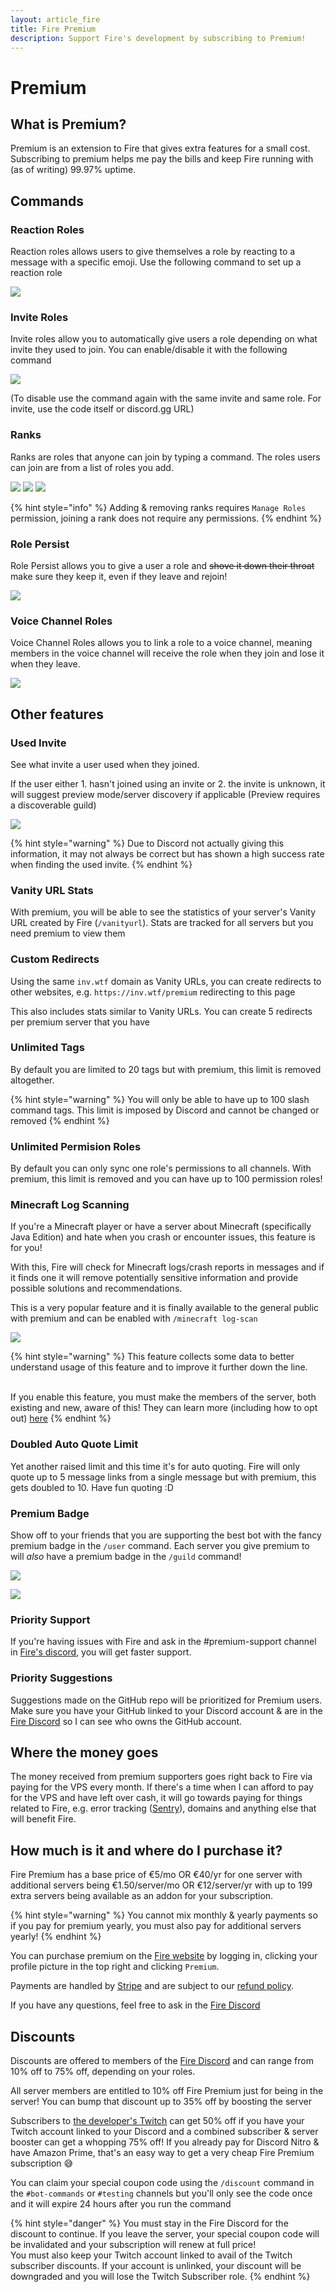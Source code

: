 ```yaml
---
layout: article_fire
title: Fire Premium
description: Support Fire's development by subscribing to Premium!
---
```


# Premium

## What is Premium?

Premium is an extension to Fire that gives extra features for a small cost. Subscribing to premium helps me pay the bills and keep Fire running with (as of writing) 99.97% uptime.

## Commands

### **Reaction Roles**

Reaction roles allows users to give themselves a role by reacting to a message with a specific emoji. Use the following command to set up a reaction role

![](../.gitbook/assets/reactionrole_cmd.png)

### **Invite Roles**

Invite roles allow you to automatically give users a role depending on what invite they used to join. You can enable/disable it with the following command

![](../.gitbook/assets/inviterole_cmd.png)

(To disable use the command again with the same invite and same role. For invite, use the code itself or discord.gg URL)

### **Ranks**

Ranks are roles that anyone can join by typing a command. The roles users can join are from a list of roles you add.

![](../.gitbook/assets/rank_cmd.png)
![](../.gitbook/assets/addrank_cmd.png)
![](../.gitbook/assets/delrank_cmd.png)

{% hint style="info" %}
Adding & removing ranks requires `Manage Roles` permission, joining a rank does not require any permissions.
{% endhint %}

### **Role Persist**

Role Persist allows you to give a user a role and ~~shove it down their throat~~ make sure they keep it, even if they leave and rejoin!

![](../.gitbook/assets/rolepersist_cmd.png)

### **Voice Channel Roles**

Voice Channel Roles allows you to link a role to a voice channel, meaning members in the voice channel will receive the role when they join and lose it when they leave.

![](../.gitbook/assets/vcrole_cmd.png)

## Other features

### **Used Invite**

See what invite a user used when they joined.

If the user either 1. hasn't joined using an invite or 2. the invite is unknown, it will suggest preview mode/server discovery if applicable (Preview requires a discoverable guild)

![](../.gitbook/assets/join_used_invite.png)

{% hint style="warning" %}
Due to Discord not actually giving this information, it may not always be correct but has shown a high success rate when finding the used invite.
{% endhint %}

### **Vanity URL Stats**

With premium, you will be able to see the statistics of your server's Vanity URL created by Fire (`/vanityurl`). Stats are tracked for all servers but you need premium to view them

### **Custom Redirects**

Using the same `inv.wtf` domain as Vanity URLs, you can create redirects to other websites, e.g. `https://inv.wtf/premium` redirecting to this page

This also includes stats similar to Vanity URLs. You can create 5 redirects per premium server that you have

### **Unlimited Tags**

By default you are limited to 20 tags but with premium, this limit is removed altogether.

{% hint style="warning" %}
You will only be able to have up to 100 slash command tags. This limit is imposed by Discord and cannot be changed or removed
{% endhint %}

### **Unlimited Permision Roles**

By default you can only sync one role's permissions to all channels. With premium, this limit is removed and you can have up to 100 permission roles!

### **Minecraft Log Scanning**

If you're a Minecraft player or have a server about Minecraft (specifically Java Edition) and hate when you crash or encounter issues, this feature is for you!

With this, Fire will check for Minecraft logs/crash reports in messages and if it finds one it will remove potentially sensitive information and provide possible solutions and recommendations.

This is a very popular feature and it is finally available to the general public with premium and can be enabled with `/minecraft log-scan`

![](../.gitbook/assets/minecraft-log-scanning.png)

{% hint style="warning" %}
This feature collects some data to better understand usage of this feature and to improve it further down the line.

\
If you enable this feature, you must make the members of the server, both existing and new, aware of this! They can learn more (including how to opt out) [here](../notices/mclogs-analytics.md)
{% endhint %}

### **Doubled Auto Quote Limit**

Yet another raised limit and this time it's for auto quoting. Fire will only quote up to 5 message links from a single message but with premium, this gets doubled to 10. Have fun quoting :D

### **Premium Badge**

Show off to your friends that you are supporting the best bot with the fancy premium badge in the `/user` command. Each server you give premium to will _also_ have a premium badge in the `/guild` command!

![](../.gitbook/assets/premium-user-badge.png)

![](../.gitbook/assets/premium-server-badge.png)

### **Priority Support**

If you're having issues with Fire and ask in the #premium-support channel in [Fire's discord](https://inv.wtf/fire), you will get faster support.

### **Priority Suggestions**

Suggestions made on the GitHub repo will be prioritized for Premium users. Make sure you have your GitHub linked to your Discord account & are in the [Fire Discord](https://inv.wtf/fire) so I can see who owns the GitHub account.

## Where the money goes

The money received from premium supporters goes right back to Fire via paying for the VPS every month. If there's a time when I can afford to pay for the VPS and have left over cash, it will go towards paying for things related to Fire, e.g. error tracking ([Sentry](https://sentry.io)), domains and anything else that will benefit Fire.

## How much is it and where do I purchase it?

Fire Premium has a base price of €5/mo OR €40/yr for one server with additional servers being €1.50/server/mo OR €12/server/yr with up to 199 extra servers being available as an addon for your subscription.

{% hint style="warning" %}
You cannot mix monthly & yearly payments so if you pay for premium yearly, you must also pay for additional servers yearly!
{% endhint %}

You can purchase premium on the [Fire website](https://getfire.bot/) by logging in, clicking your profile picture in the top right and clicking `Premium`.

Payments are handled by [Stripe](https://stripe.com/) and are subject to our [refund policy](../important/refunds.md).

If you have any questions, feel free to ask in the [Fire Discord](https://inv.wtf/fire)

## Discounts

Discounts are offered to members of the [Fire Discord](https://inv.wtf/fire) and can range from 10% off to 75% off, depending on your roles.

All server members are entitled to 10% off Fire Premium just for being in the server! You can bump that discount up to 35% off by boosting the server

Subscribers to [the developer's Twitch](https://inv.wtf/twitch) can get 50% off if you have your Twitch account linked to your Discord and a combined subscriber & server booster can get a whopping 75% off! If you already pay for Discord Nitro & have Amazon Prime, that's an easy way to get a very cheap Fire Premium subscription 😅

You can claim your special coupon code using the `/discount` command in the `#bot-commands` or `#testing` channels but you'll only see the code once and it will expire 24 hours after you run the command

{% hint style="danger" %}
You must stay in the Fire Discord for the discount to continue. If you leave the server, your special coupon code will be invalidated and your subscription will renew at full price!
\
You must also keep your Twitch account linked to avail of the Twitch subscriber discounts. If your account is unlinked, your discount will be downgraded and you will lose the Twitch Subscriber role.
{% endhint %}